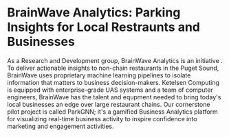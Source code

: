 # BrainWave Analytics: Parking Insights for Local Restraunts and Businesses

As a Research and Development group, BrainWave Analytics is an initiative . To deliver actionable insights to non-chain restaurants in the Puget Sound, BrainWave uses proprietary machine learning pipelines to isolate information that matters to business decision-makers. Ketelsen Computing is equipped with enterprise-grade UAS systems and a team of computer engineers, BrainWave has the talent and equpment needed to bring today's local businesses an edge over large restaurant chains. Our cornerstone pilot project is called ParkGNN; it's a gamified Business Analytics platform for visualizing real-time business activity to inspire confidence into marketing and engagement activities. 
